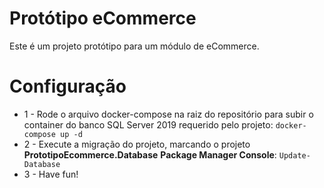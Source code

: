 # Protótipo eCommerce

Este é um projeto protótipo para um módulo de eCommerce.

# Configuração
* 1 - Rode o arquivo docker-compose na raiz do repositório para subir o container do banco SQL Server 2019 requerido pelo projeto: ```docker-compose up -d```
* 2 - Execute a migração do projeto, marcando o projeto **PrototipoEcommerce.Database** **Package Manager Console**: ```Update-Database```
* 3 - Have fun!

